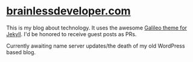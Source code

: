 # [brainlessdeveloper.com](http://brainlessdeveloper.com)

This is my blog about technology. It uses the awesome [Galileo theme for Jekyll](https://github.com/rowanoulton/galileo-theme). I'd be honored to receive guest posts as PRs.

Currently awaiting name server updates/the death of my old WordPress based blog.
